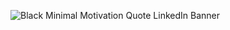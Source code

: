 ![Black Minimal Motivation Quote LinkedIn Banner](https://github.com/user-attachments/assets/bb159c82-457c-489f-a356-d754711bc244)
